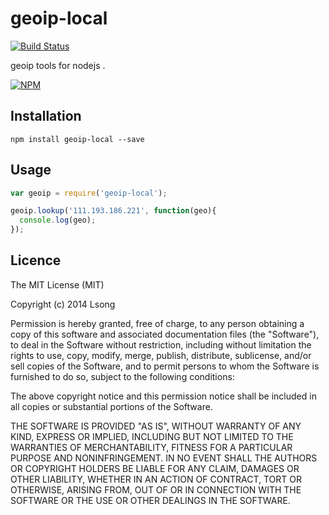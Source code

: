 # geoip-local

[![Build Status](https://travis-ci.org/song940/geoip-local.svg?branch=master)](https://travis-ci.org/song940/geoip-local)

geoip  tools for nodejs .

[![NPM](https://nodei.co/npm/geoip-local.png?downloads=true&stars=true)](https://nodei.co/npm/geoip-local/)


## Installation

	npm install geoip-local --save

## Usage

```javascript
var geoip = require('geoip-local');

geoip.lookup('111.193.186.221', function(geo){
  console.log(geo);
});
```

## Licence

The MIT License (MIT)

Copyright (c) 2014 Lsong

Permission is hereby granted, free of charge, to any person obtaining a copy
of this software and associated documentation files (the "Software"), to deal
in the Software without restriction, including without limitation the rights
to use, copy, modify, merge, publish, distribute, sublicense, and/or sell
copies of the Software, and to permit persons to whom the Software is
furnished to do so, subject to the following conditions:

The above copyright notice and this permission notice shall be included in all
copies or substantial portions of the Software.

THE SOFTWARE IS PROVIDED "AS IS", WITHOUT WARRANTY OF ANY KIND, EXPRESS OR
IMPLIED, INCLUDING BUT NOT LIMITED TO THE WARRANTIES OF MERCHANTABILITY,
FITNESS FOR A PARTICULAR PURPOSE AND NONINFRINGEMENT. IN NO EVENT SHALL THE
AUTHORS OR COPYRIGHT HOLDERS BE LIABLE FOR ANY CLAIM, DAMAGES OR OTHER
LIABILITY, WHETHER IN AN ACTION OF CONTRACT, TORT OR OTHERWISE, ARISING FROM,
OUT OF OR IN CONNECTION WITH THE SOFTWARE OR THE USE OR OTHER DEALINGS IN THE
SOFTWARE.